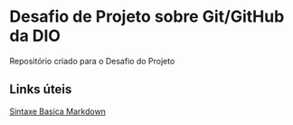 # Desafio de Projeto sobre Git/GitHub da DIO
Repositório criado para o Desafio do Projeto

## Links úteis
[Sintaxe Basica Markdown](https://markdownguide.org/basic-syntax/)
